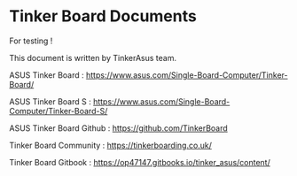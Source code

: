 # Tinker Board Documents

For testing !

This document is written by TinkerAsus team. 


ASUS Tinker Board : https://www.asus.com/Single-Board-Computer/Tinker-Board/

ASUS Tinker Board S : https://www.asus.com/Single-Board-Computer/Tinker-Board-S/

ASUS Tinker Board Github : https://github.com/TinkerBoard

Tinker Board Community : https://tinkerboarding.co.uk/

Tinker Board Gitbook : https://op47147.gitbooks.io/tinker_asus/content/
